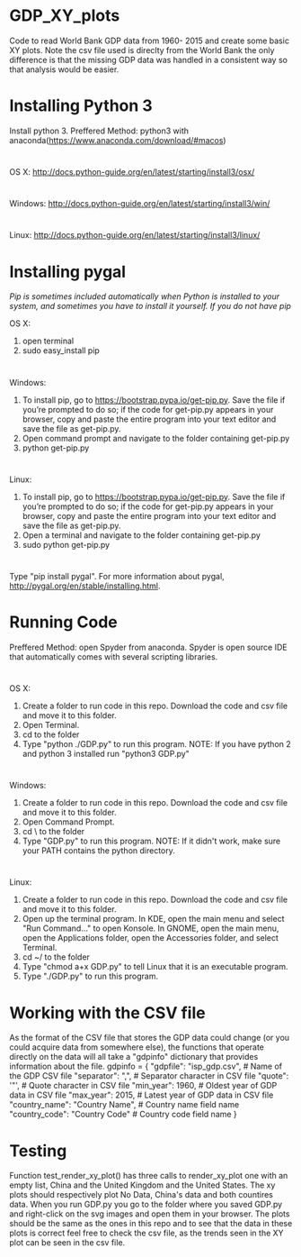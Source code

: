 # GDP_XY_plots
Code to read World Bank GDP data from 1960- 2015 and create some basic XY plots. Note the csv file used is direclty from the World Bank the only difference is that the missing GDP data was handled in a consistent way so that analysis would be easier.
# Installing Python 3
Install python 3. 
Preffered Method: 
python3 with anaconda(https://www.anaconda.com/download/#macos)
#
OS X: 
http://docs.python-guide.org/en/latest/starting/install3/osx/
#
Windows: 
http://docs.python-guide.org/en/latest/starting/install3/win/
#
Linux: 
http://docs.python-guide.org/en/latest/starting/install3/linux/
# Installing pygal
*Pip is sometimes included automatically when Python is installed to your system, and sometimes you have to install it yourself. 
If you do not have pip*

OS X: 
1. open terminal
2. sudo easy_install pip
#
Windows: 
1. To install pip, go to https://bootstrap.pypa.io/get-pip.py. Save the file if you’re prompted to do so; if the code for get-pip.py appears in your browser, copy and paste the entire program into your text editor and save the file as get-pip.py.
2. Open command prompt and navigate to the folder containing get-pip.py 
3. python get-pip.py
#
Linux: 
1. To install pip, go to https://bootstrap.pypa.io/get-pip.py. Save the file if you’re prompted to do so; if the code for get-pip.py appears in your browser, copy and paste the entire program into your text editor and save the file as get-pip.py.
2. Open a terminal and navigate to the folder containing get-pip.py
3. sudo python get-pip.py
#
Type "pip install pygal". For more information about pygal, http://pygal.org/en/stable/installing.html.
# Running Code
Preffered Method: open Spyder from anaconda. Spyder is open source IDE that automatically comes with several scripting libraries.
#
OS X: 
1. Create a folder to run code in this repo. Download the code and csv file and move it to this folder.
2. Open Terminal.
3. cd to the folder
4. Type "python ./GDP.py" to run this program. 
NOTE: If you have python 2 and python 3 installed run "python3 GDP.py"
#
Windows:
1. Create a folder to run code in this repo. Download the code and csv file and move it to this folder.
2. Open Command Prompt.
3. cd \ to the folder
4. Type "GDP.py" to run this program. 
NOTE: If it didn't work, make sure your PATH contains the python directory.
#
Linux: 
1. Create a folder to run code in this repo. Download the code and csv file and move it to this folder.
2. Open up the terminal program. In KDE, open the main menu and select "Run Command..." to open Konsole. In GNOME, open the main menu, open the Applications folder, open the Accessories folder, and select Terminal.
3. cd ~/ to the folder
4. Type "chmod a+x GDP.py" to tell Linux that it is an executable program.
5. Type "./GDP.py" to run this program. 
# Working with the CSV file
As the format of the CSV file that stores the GDP data could change (or you could acquire data from somewhere else), the functions that operate directly on the data will all take a "gdpinfo" dictionary that provides information about the file. 
gdpinfo = {
        "gdpfile": "isp_gdp.csv",        # Name of the GDP CSV file
        "separator": ",",                # Separator character in CSV file
        "quote": '"',                    # Quote character in CSV file
        "min_year": 1960,                # Oldest year of GDP data in CSV file
        "max_year": 2015,                # Latest year of GDP data in CSV file
        "country_name": "Country Name",  # Country name field name
        "country_code": "Country Code"   # Country code field name
    }
# Testing
Function test_render_xy_plot() has three calls to render_xy_plot one with an empty list, China and the United Kingdom and the United States. The xy plots should respectively plot No Data, China's data and both countires data. When you run GDP.py you go to the folder where you saved GDP.py and right-click on the svg images and open them in your browser. The plots should be the same as the ones in this repo and to see that the data in these plots is correct feel free to check the csv file, as the trends seen in the XY plot can be seen in the csv file.
